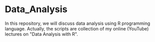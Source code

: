 # Data_Analysis
In this repository, we will discuss data analysis using R programming language. Actually, the scripts are collection of my online (YouTube) lectures on "Data Analysis with R".
